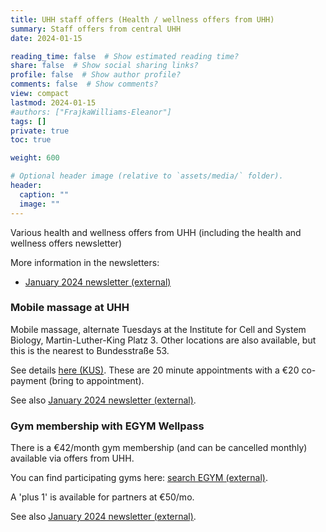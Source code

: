 ```yaml
---
title: UHH staff offers (Health / wellness offers from UHH)
summary: Staff offers from central UHH
date: 2024-01-15

reading_time: false  # Show estimated reading time?
share: false  # Show social sharing links?
profile: false  # Show author profile?
comments: false  # Show comments?
view: compact
lastmod: 2024-01-15
#authors: ["FrajkaWilliams-Eleanor"]
tags: []
private: true
toc: true

weight: 600

# Optional header image (relative to `assets/media/` folder).
header:
  caption: ""
  image: ""
---
```


Various health and wellness offers from UHH (including the health and wellness offers newsletter)

More information in the newsletters:
- [January 2024 newsletter (external)](https://www.nl.uni-hamburg.de/newsletter-1792.html)

### Mobile massage at UHH 


Mobile massage, alternate Tuesdays at the Institute for Cell and System Biology, Martin-Luther-King Platz 3.  Other locations are also available, but this is the nearest to Bundesstraße 53.  

See details [here (KUS)](https://www.kus.uni-hamburg.de/en/themen/gesundheit-familie-soziales-gleichstellung/gesundheit/gesundheitsaktionen/mobile-massage.html).  These are 20 minute appointments with a €20 co-payment (bring to appointment).

See also [January 2024 newsletter (external)](https://www.nl.uni-hamburg.de/newsletter-1792.html).


### Gym membership with EGYM Wellpass 

There is a €42/month gym membership (and can be cancelled monthly) available via offers from UHH.

You can find participating gyms here: [search EGYM (external)](https://egym-wellpass.com/gym-finder?utm_source+google=&utm_medium+cpc=&utm_campaign+DE-AT_ACT_Search_Brand_Kombi=).  

A 'plus 1' is available for partners at €50/mo.

See also [January 2024 newsletter (external)](https://www.nl.uni-hamburg.de/newsletter-1792.html).
